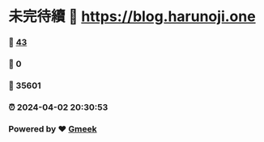 # 未完待續 :link: https://blog.harunoji.one 
### :page_facing_up: [43](https://blog.harunoji.one/tag.html) 
### :speech_balloon: 0 
### :hibiscus: 35601 
### :alarm_clock: 2024-04-02 20:30:53 
### Powered by :heart: [Gmeek](https://github.com/Meekdai/Gmeek)
